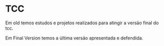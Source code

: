 # TCC


Em old temos estudos e projetos realizados para atingir a versão final do tcc. 

Em Final Version temos a última versão apresentada e defendida.
